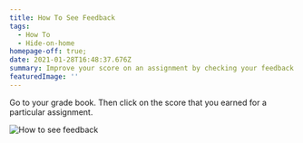 ```yaml
---
title: How To See Feedback
tags:
  - How To
  - Hide-on-home
homepage-off: true;
date: 2021-01-28T16:48:37.676Z
summary: Improve your score on an assignment by checking your feedback.
featuredImage: ''
---
```


Go to your grade book. Then click on the score that you earned for a particular assignment.

![How to see feedback](/static/img/how-to-see-feedback.jpg)
